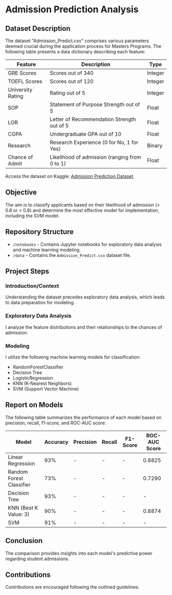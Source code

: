 # Admission Prediction Analysis

## Dataset Description

The dataset "Admission_Predict.csv" comprises various parameters deemed crucial during the application process for Masters Programs. The following table presents a data dictionary describing each feature:

| Feature               | Description                                           | Type       |
|-----------------------|-------------------------------------------------------|------------|
| GRE Scores            | Scores out of 340                                     | Integer    |
| TOEFL Scores          | Scores out of 120                                     | Integer    |
| University Rating     | Rating out of 5                                       | Integer    |
| SOP                   | Statement of Purpose Strength out of 5                | Float      |
| LOR                   | Letter of Recommendation Strength out of 5            | Float      |
| CGPA                  | Undergraduate GPA out of 10                           | Float      |
| Research              | Research Experience (0 for No, 1 for Yes)             | Binary     |
| Chance of Admit       | Likelihood of admission (ranging from 0 to 1)         | Float      |

Access the dataset on Kaggle: [Admission Prediction Dataset](https://www.kaggle.com/datasets/adityadeshpande23/admissionpredictioncsv).

## Objective

The aim is to classify applicants based on their likelihood of admission (> 0.8 or < 0.8) and determine the most effective model for implementation, including the SVM model.

## Repository Structure

- `/notebooks` - Contains Jupyter notebooks for exploratory data analysis and machine learning modeling.
- `/data` - Contains the `Admission_Predict.csv` dataset file.

## Project Steps

### Introduction/Context

Understanding the dataset precedes exploratory data analysis, which leads to data preparation for modeling.

### Exploratory Data Analysis

I analyze the feature distributions and their relationships to the chances of admission.

### Modeling

I utilize the following machine learning models for classification:

- RandomForestClassifier
- Decision Tree
- LogisticRegression
- KNN (K-Nearest Neighbors)
- SVM (Support Vector Machine)

## Report on Models

The following table summarizes the performance of each model based on precision, recall, f1-score, and ROC-AUC score:

| Model                   | Accuracy | Precision | Recall | F1-Score | ROC-AUC Score |
|-------------------------|----------|-----------|--------|----------|---------------|
| Linear Regression       | 93%      | -         | -      | -        | 0.8825        |
| Random Forest Classifier| 73%      | -         | -      | -        | 0.7290        |
| Decision Tree           | 93%      | -         | -      | -        | -             |
| KNN (Best K Value: 3)   | 90%      | -         | -      | -        | 0.8874        |
| SVM                     | 91%      | -         | -      | -        | -             |

## Conclusion

The comparison provides insights into each model's predictive power regarding student admissions.

## Contributions

Contributions are encouraged following the outlined guidelines.
